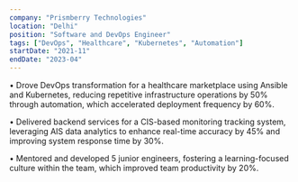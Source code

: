 ```yaml
---
company: "Prismberry Technologies"
location: "Delhi"
position: "Software and DevOps Engineer"
tags: ["DevOps", "Healthcare", "Kubernetes", "Automation"]
startDate: "2021-11"
endDate: "2023-04"
---
```


• Drove DevOps transformation for a healthcare marketplace using Ansible and Kubernetes, reducing repetitive infrastructure operations by 50% through automation, which accelerated deployment frequency by 60%.

• Delivered backend services for a CIS-based monitoring tracking system, leveraging AIS data analytics to enhance real-time accuracy by 45% and improving system response time by 30%.

• Mentored and developed 5 junior engineers, fostering a learning-focused culture within the team, which improved team productivity by 20%.
